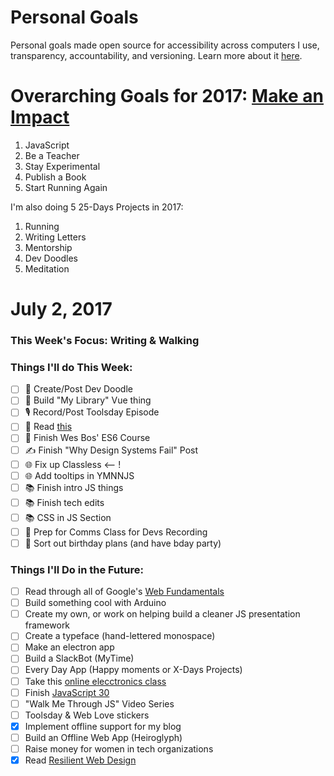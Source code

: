 Personal Goals
==============

Personal goals made open source for accessibility across computers I use, transparency, accountability, and versioning. Learn more about it [here](http://una.im/personal-goals-guide).

# Overarching Goals for 2017: [Make an Impact](http://una.im/2016-review/)
1. JavaScript
2. Be a Teacher
3. Stay Experimental
4. Publish a Book
5. Start Running Again

I'm also doing 5 25-Days Projects in 2017:

1. Running
2. Writing Letters
3. Mentorship
4. Dev Doodles
5. Meditation

# July 2, 2017

### This Week's Focus: Writing & Walking

### Things I'll do This Week:

- [ ] 🎨 Create/Post Dev Doodle
- [ ] 🚀 Build "My Library" Vue thing
- [ ] 🎙 Record/Post Toolsday Episode
- [ ] 💜 Read [this](https://stripe.com/blog/connect-front-end-experience)
- [ ] 💛 Finish Wes Bos' ES6 Course
- [ ] ✍️ Finish "Why Design Systems Fail" Post
- [ ] 🌐 Fix up Classless <-- !
- [ ] 🌐 Add tooltips in YMNNJS
- [ ] 📚 Finish intro JS things
- [ ] 📚 Finish tech edits
- [ ] 📚 CSS in JS Section
- [ ] 🚀 Prep for Comms Class for Devs Recording
- [ ] 🎂 Sort out birthday plans (and have bday party)

### Things I'll Do in the Future:

- [ ] Read through all of Google's [Web Fundamentals](https://developers.google.com/web/fundamentals/)
- [ ] Build something cool with Arduino
- [ ] Create my own, or work on helping build a cleaner JS presentation framework
- [ ] Create a typeface (hand-lettered monospace)
- [ ] Make an electron app
- [ ] Build a SlackBot (MyTime)
- [ ] Every Day App (Happy moments or X-Days Projects)
- [ ] Take this [online elecctronics class](http://www.instructables.com/class/Electronics-Class/)
- [ ] Finish [JavaScript 30](https://javascript30.com/)
- [ ] "Walk Me Through JS" Video Series
- [ ] Toolsday & Web Love stickers
- [x] Implement offline support for my blog
- [ ] Build an Offline Web App (Heiroglyph)
- [ ] Raise money for women in tech organizations
- [x] Read [Resilient Web Design](https://resilientwebdesign.com/)
